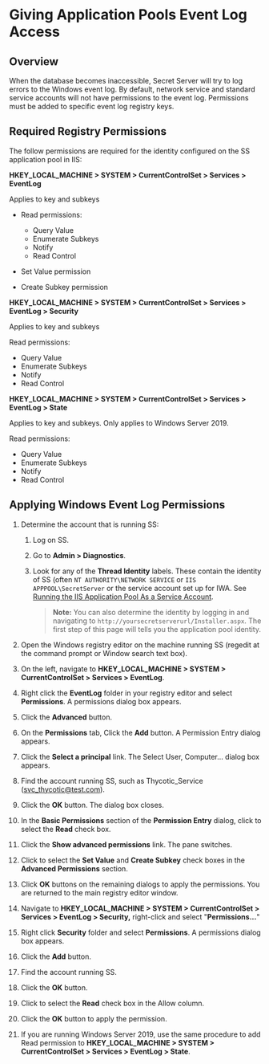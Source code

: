 [title]: # (Giving Application Pools Event Log Access)
[tags]: # (event log, application pool)
[priority]: # (1000)
[redirect]: # "SetEventLogPermissions"

# Giving Application Pools Event Log Access

## Overview

When the database becomes inaccessible, Secret Server will try to log errors to the Windows event log. By default, network service and standard service accounts will not have permissions to the event log. Permissions must be added to specific event log registry keys.

## Required Registry Permissions

The follow permissions are required for the identity configured on the SS application pool in IIS:

**HKEY_LOCAL_MACHINE \> SYSTEM \> CurrentControlSet \> Services \> EventLog**

Applies to key and subkeys

- Read permissions:

  - Query Value
  - Enumerate Subkeys
  - Notify
  - Read Control

- Set Value permission
- Create Subkey permission

**HKEY_LOCAL_MACHINE \> SYSTEM \> CurrentControlSet \> Services \> EventLog \> Security**

Applies to key and subkeys

Read permissions:

- Query Value
- Enumerate Subkeys
- Notify
- Read Control

**HKEY_LOCAL_MACHINE \> SYSTEM \> CurrentControlSet \> Services \> EventLog \> State**

Applies to key and subkeys. Only applies to Windows Server 2019.

Read permissions:

- Query Value
- Enumerate Subkeys
- Notify
- Read Control

## Applying Windows Event Log Permissions

1. Determine the account that is running SS:

   1. Log on SS.

   1. Go to **Admin \> Diagnostics**.

   1. Look for any of the **Thread Identity** labels. These contain the identity of SS (often `NT AUTHORITY\NETWORK SERVICE` or `IIS APPPOOL\SecretServer` or the service account set up for IWA. See [Running the IIS Application Pool As a Service Account](../../../secret-server-setup/installation/running-ss-iis-app-pool-service-account/index.md).

      > **Note:** You can also determine the identity by logging in and navigating to `http://yoursecretserverurl/Installer.aspx`. The first step of this page will tells you the application pool identity.

1. Open the Windows registry editor on the machine running SS (regedit at the command prompt or Window search text box).

1. On the left, navigate to **HKEY_LOCAL_MACHINE \> SYSTEM \> CurrentControlSet \> Services \> EventLog**.

1. Right click the **EventLog** folder in your registry editor and select **Permissions**. A permissions dialog box appears.

1. Click the **Advanced** button.

1. On the **Permissions** tab, Click the **Add** button. A Permission Entry dialog appears.

1. Click the **Select a principal** link. The Select User, Computer… dialog box appears.

1. Find the account running SS, such as Thycotic_Service (svc_thycotic@test.com).

1. Click the **OK** button. The dialog box closes.

1. In the **Basic Permissions** section of the **Permission Entry** dialog, click to select the **Read** check box.

1. Click the **Show advanced permissions** link. The pane switches.

1. Click to select the **Set Value** and **Create Subkey** check boxes in the **Advanced Permissions** section.

1. Click **OK** buttons on the remaining dialogs to apply the permissions.  You are returned to the main registry editor window.

1. Navigate to **HKEY_LOCAL_MACHINE \> SYSTEM \> CurrentControlSet \> Services \> EventLog \> Security,** right-click and select "**Permissions...**"

1. Right click **Security** folder and select **Permissions**. A permissions dialog box appears.

1. Click the **Add** button.

1. Find the account running SS.

1. Click the **OK** button.

1. Click to select the **Read** check box in the Allow column.

1. Click the **OK** button to apply the permission.

1. If you are running Windows Server 2019, use the same procedure to add Read permission to **HKEY_LOCAL_MACHINE \> SYSTEM \> CurrentControlSet \> Services \> EventLog \> State**.
